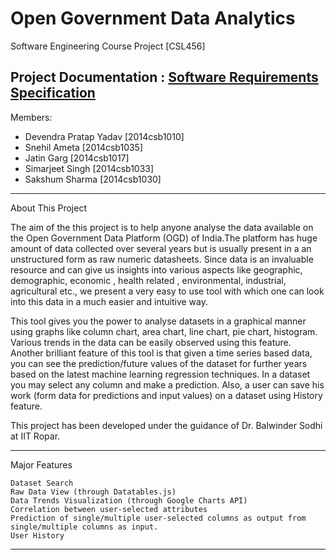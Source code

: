 # Open Government Data Analytics
Software Engineering Course Project [CSL456]

## Project Documentation : [Software Requirements Specification](https://github.com/DevendraPratapYadav/OGD/blob/master/Documentation/Software%20Requirements%20Specification.pdf)

Members:
* Devendra Pratap Yadav   [2014csb1010]
* Snehil Ameta            [2014csb1035]
* Jatin Garg              [2014csb1017]
* Simarjeet Singh         [2014csb1033]
* Sakshum Sharma          [2014csb1030]

-----------------------------------------------------------------------------------------

About This Project

The aim of the this project is to help anyone analyse the data available on the Open Government Data Platform (OGD) of India.The platform has huge amount of data collected over several years but is usually present in a an unstructured form as raw numeric datasheets. Since data is an invaluable resource and can give us insights into various aspects like geographic, demographic, economic , health related , environmental, industrial, agricultural etc., we present a very easy to use tool with which one can look into this data in a much easier and intuitive way. 

This tool gives you the power to analyse datasets in a graphical manner using graphs like column  chart, area chart, line chart, pie chart, histogram. Various trends in the data can be easily observed using this feature. Another brilliant feature of this tool is that given a time series based data, you can see the prediction/future values of the dataset for further years based on the latest machine learning regression techniques. In a dataset you may select any column and make a prediction. Also, a user can save his work (form data for predictions and input values) on a dataset using History feature.

This project has been developed under the guidance of Dr. Balwinder Sodhi at IIT Ropar.

-----------------------------------------------------------------------------------------

Major Features
	
	Dataset Search
	Raw Data View (through Datatables.js)
	Data Trends Visualization (through Google Charts API)
	Correlation between user-selected attributes
	Prediction of single/multiple user-selected columns as output from single/multiple columns as input.
	User History

-----------------------------------------------------------------------------------------

